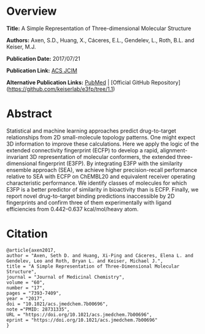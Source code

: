# Overview
**Title:**
A Simple Representation of Three-dimensional Molecular Structure

**Authors:**
Axen, S.D., Huang, X., Cáceres, E.L., Gendelev, L., Roth, B.L. and Keiser, M.J.

**Publication Date:**
2017/07/21

**Publication Link:**
[ACS JCIM](https://pubs.acs.org/doi/full/10.1021/acs.jmedchem.7b00696)

**Alternative Publication Links:**
[PubMed](https://pmc.ncbi.nlm.nih.gov/articles/PMC6075869/) | [Official GitHub Repository] (https://github.com/keiserlab/e3fp/tree/1.1)

# Abstract
Statistical and machine learning approaches predict drug-to-target relationships from 2D small-molecule topology patterns. 
One might expect 3D information to improve these calculations. 
Here we apply the logic of the extended connectivity fingerprint (ECFP) to develop a rapid, alignment-invariant 3D representation of molecular conformers, the extended three-dimensional fingerprint (E3FP). 
By integrating E3FP with the similarity ensemble approach (SEA), we achieve higher precision-recall performance relative to SEA with ECFP on ChEMBL20 and equivalent receiver operating characteristic performance. 
We identify classes of molecules for which E3FP is a better predictor of similarity in bioactivity than is ECFP. 
Finally, we report novel drug-to-target binding predictions inaccessible by 2D fingerprints and confirm three of them experimentally with ligand efficiencies from 0.442–0.637 kcal/mol/heavy atom.
# Citation
```
@article{axen2017,
author = "Axen, Seth D. and Huang, Xi-Ping and Cáceres, Elena L. and Gendelev, Leo and Roth, Bryan L. and Keiser, Michael J.",
title = "A Simple Representation of Three-Dimensional Molecular Structure",
journal = "Journal of Medicinal Chemistry",
volume = "60",
number = "17",
pages = "7393-7409",
year = "2017",
doi = "10.1021/acs.jmedchem.7b00696",
note ="PMID: 28731335",
URL = "https://doi.org/10.1021/acs.jmedchem.7b00696",
eprint = "https://doi.org/10.1021/acs.jmedchem.7b00696"
}
```

